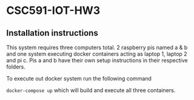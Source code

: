 # CSC591-IOT-HW3

## Installation instructions

This system requires three computers total. 2 raspberry pis named a & b and one system executing docker containers acting as laptop 1, laptop 2 and pi c. Pis a and b have their own setup instructions in their respective folders.

To execute out docker system run the following command

`docker-compose up` which will build and execute all three containers.